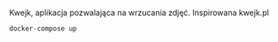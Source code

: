 Kwejk, aplikacja pozwalająca na wrzucania zdjęć. 
Inspirowana kwejk.pl

```python
docker-compose up
```